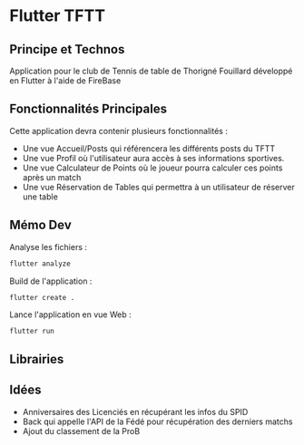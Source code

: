 # Flutter TFTT

## Principe et Technos

Application pour le club de Tennis de table de Thorigné Fouillard développé en Flutter à l'aide de FireBase

## Fonctionnalités Principales

Cette application devra contenir plusieurs fonctionnalités :
- Une vue Accueil/Posts qui référencera les différents posts du TFTT
- Une vue Profil où l'utilisateur aura accès à ses informations sportives.
- Une vue Calculateur de Points où le joueur pourra calculer ces points après un match
- Une vue Réservation de Tables qui permettra à un utilisateur de réserver une table

## Mémo Dev

Analyse les fichiers :
```sh
flutter analyze
```

Build de l'application :
```sh
flutter create .
```

Lance l'application en vue Web :
```
flutter run
```

## Librairies

## Idées

- Anniversaires des Licenciés en récupérant les infos du SPID
- Back qui appelle l'API de la Fédé pour récupération des derniers matchs
- Ajout du classement de la ProB 

